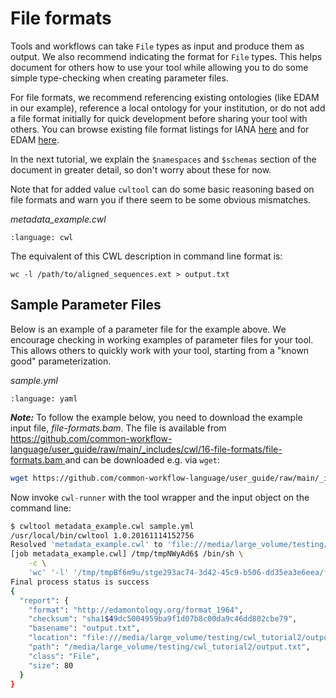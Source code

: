 # File formats

Tools and workflows can take `File` types as input and produce them as output.
We also recommend indicating the format for `File` types. This helps document
for others how to use your tool while allowing you to do some simple
type-checking when creating parameter files.

For file formats, we recommend referencing existing ontologies (like EDAM in
our example), reference a local ontology for your institution, or do not add
a file format initially for quick development before sharing your tool with
others. You can browse existing file format listings for IANA [here][IANA] and
for EDAM [here][EDAM].

In the next tutorial, we explain  the `$namespaces` and `$schemas` section of the
document in greater detail, so don't worry about these for now.

Note that for added value `cwltool` can do some basic reasoning based on file
formats and warn you if there seem to be some obvious mismatches.

*metadata_example.cwl*

```{literalinclude} /_includes/cwl/16-file-formats/metadata_example.cwl
:language: cwl
```

The equivalent of this CWL description in command line format is:

`wc -l /path/to/aligned_sequences.ext > output.txt`

## Sample Parameter Files

Below is an example of a parameter file for the example above. We encourage
checking in working examples of parameter files for your tool. This allows
others to quickly work with your tool, starting from a "known good"
parameterization.

*sample.yml*

```{literalinclude} /_includes/cwl/16-file-formats/sample.yml
:language: yaml
```

___Note:___ To follow the example below, you need to download the example input file, *file-formats.bam*. The file is available from [https://github.com/common-workflow-language/user_guide/raw/main/_includes/cwl/16-file-formats/file-formats.bam
](https://github.com/common-workflow-language/user_guide/raw/main/_includes/cwl/16-file-formats/file-formats.bam) and can be downloaded e.g. via `wget`:

```bash
wget https://github.com/common-workflow-language/user_guide/raw/main/_includes/cwl/16-file-formats/file-formats.bam
```

Now invoke `cwl-runner` with the tool wrapper and the input object on the
command line:

```bash
$ cwltool metadata_example.cwl sample.yml
/usr/local/bin/cwltool 1.0.20161114152756
Resolved 'metadata_example.cwl' to 'file:///media/large_volume/testing/cwl_tutorial2/metadata_example.cwl'
[job metadata_example.cwl] /tmp/tmpNWyAd6$ /bin/sh \
    -c \
    'wc' '-l' '/tmp/tmpBf6m9u/stge293ac74-3d42-45c9-b506-dd35ea3e6eea/file-formats.bam' > /tmp/tmpNWyAd6/output.txt
Final process status is success
{
  "report": {
    "format": "http://edamontology.org/format_1964",
    "checksum": "sha1$49dc5004959ba9f1d07b8c00da9c46dd802cbe79",
    "basename": "output.txt",
    "location": "file:///media/large_volume/testing/cwl_tutorial2/output.txt",
    "path": "/media/large_volume/testing/cwl_tutorial2/output.txt",
    "class": "File",
    "size": 80
  }
}
```

[IANA]: https://www.iana.org/assignments/media-types/media-types.xhtml
[EDAM]: https://www.ebi.ac.uk/ols/ontologies/edam/terms?iri=http%3A%2F%2Fedamontology.org%2Fformat_1915
